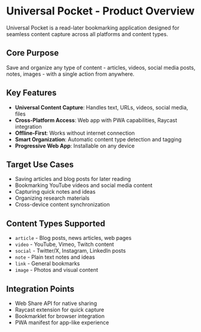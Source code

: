 # Universal Pocket - Product Overview

Universal Pocket is a read-later bookmarking application designed for seamless content capture across all platforms and content types.

## Core Purpose
Save and organize any type of content - articles, videos, social media posts, notes, images - with a single action from anywhere.

## Key Features
- **Universal Content Capture**: Handles text, URLs, videos, social media, files
- **Cross-Platform Access**: Web app with PWA capabilities, Raycast integration
- **Offline-First**: Works without internet connection
- **Smart Organization**: Automatic content type detection and tagging
- **Progressive Web App**: Installable on any device

## Target Use Cases
- Saving articles and blog posts for later reading
- Bookmarking YouTube videos and social media content
- Capturing quick notes and ideas
- Organizing research materials
- Cross-device content synchronization

## Content Types Supported
- `article` - Blog posts, news articles, web pages
- `video` - YouTube, Vimeo, Twitch content
- `social` - Twitter/X, Instagram, LinkedIn posts
- `note` - Plain text notes and ideas
- `link` - General bookmarks
- `image` - Photos and visual content

## Integration Points
- Web Share API for native sharing
- Raycast extension for quick capture
- Bookmarklet for browser integration
- PWA manifest for app-like experience